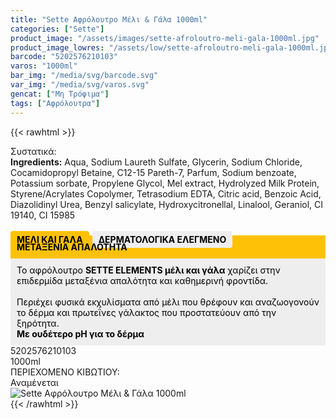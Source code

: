 ```yaml
---
title: "Sette Αφρόλουτρο Μέλι & Γάλα 1000ml"
categories: ["Sette"]
product_image: "/assets/images/sette-afroloutro-meli-gala-1000ml.jpg"
product_image_lowres: "/assets/low/sette-afroloutro-meli-gala-1000ml.jpg"
barcode: "5202576210103"
varos: "1000ml"
bar_img: "/media/svg/barcode.svg"
var_img: "/media/svg/varos.svg"
gencat: ["Μη Τρόφιμα"]
tags: ["Αφρόλουτρα"]
---
```

{{< rawhtml >}}

<div class="sload408"><div class="product"><div id="sistatika">Συστατικά:</div><div class="alltext"><b>Ingredients:</b> Aqua, Sodium Laureth Sulfate, Glycerin, Sodium Chloride, Cocamidopropyl Betaine, C12-15 Pareth-7, Parfum, Sodium benzoate, Potassium sorbate, Propylene Glycol, Mel extract, Hydrolyzed Milk Protein, Styrene/Acrylates Copolymer, Tetrasodium EDTA, Citric acid, Benzoic Acid, Diazolidinyl Urea, Benzyl salicylate, Hydroxycitronellal, Linalool, Geraniol, CI 19140, CI 15985<br><br><b style="border-radius:4px; background:#ffc107;padding:5px 10px;color:#000;margin:0 10px 5px 0px;display:-webkit-inline-box">ΜΕΛΙ ΚΑΙ ΓΑΛΑ </b><b style="border-radius:4px; background:#eee;margin-left:-5px;padding:5px 10px;color:#000;display:-webkit-inline-box">ΔΕΡΜΑΤΟΛΟΓΙΚΑ ΕΛΕΓΜΕΝΟ</b></div><div class="alltext" style="margin-top:-25px"><div style="background:#ffc107;padding:10px;margin:0;color:#000"><b>ΜΕΤΑΞΕΝΙΑ ΑΠΑΛΟΤΗΤΑ</b></div><div style="background:#eee;padding:10px;color:#000;margin:0;">Το αφρόλουτρο <b>SETTE ELEMENTS μέλι και γάλα</b> χαρίζει στην επιδερμίδα μεταξένια απαλότητα και καθημερινή φροντίδα.<br><br>Περιέχει φυσικά εκχυλίσματα από μέλι που θρέφουν και αναζωογονούν το δέρμα και πρωτεΐνες γάλακτος που προστατεύουν από την ξηρότητα.<br><b>Με ουδέτερο pH για το δέρμα</b></div></div><div id="barcode"><div id="barimage1"></div><span id="bartext">5202576210103</span></div><div id="varos"><div id="varosimage1"></div><span id="varostext">1000ml</span></div><div id="kivotio">ΠΕΡΙΕΧΟΜΕΝΟ ΚΙΒΩΤΙΟΥ:<br>Αναμένεται</div><div class="pimg"><img alt="Sette Αφρόλουτρο Μέλι &amp; Γάλα 1000ml" title="Sette Αφρόλουτρο Μέλι &amp; Γάλα 1000ml" src="/assets/images/sette-afroloutro-meli-gala-1000ml.jpg"></div></div></div>
{{< /rawhtml >}}


